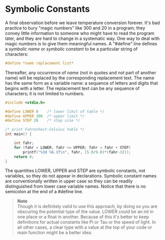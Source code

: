 # Symbolic Constants

A final observation before we leave temperature conversion forever. It's bad practice to bury "magic numbers" like 300 and 20 in a program; they convey little information to someone who might have to read the program later, and they are hard to change in a systematic way. One way to deal with magic numbers is to give them meaningful names. A "#define" line defines a *symbolic name* or *symbolic constant* to be a particular string of characters:

```c
#define *name replacement list*
```

Thereafter, any occurrence of *name* (not in quotes and not part of another name) will be replaced by the corresponding replacement text. The name has the same form as a variable name: a sequence of letters and digits that begins with a letter. The replacement text can be any sequence of characters; it is not limited to numbers.

```c
#include <stdio.h>

#define LOWER 0    /* lower limit of table */
#define UPPER 300  /* upper limit */
#define STEP 20    /* step size */

/* print Fahrenheit-Celsius table */
int main() {

    int fahr;
    for (fahr = LOWER; fahr <= UPPER; fahr = fahr + STEP)
        printf("%3d %6.1f\n", fahr, (5.0/9.0)*(fahr-32));
    return 0;
}
```

The quantities LOWER, UPPER and STEP are symbolic constants, not variables, so they do not appear in declarations. Symbolic constant names are conventionally written in upper case so they can be readily distinguished from lower case variable names. Notice that there is no semicolon at the end of a #define line.


>**Note**    
>Though it is definitely valid to use this approach, by doing so you are obscuring the potential type of the value. LOWER could be an int in one place or a float in another. Because of this it's better to keep definitions for actual constants like Pi or Tau or the speed of light.
> In all other cases, a clear type with a value at the top of your code or main function might be a better idea.